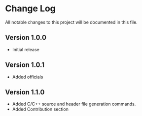 # Change Log

All notable changes to this project will be documented in this file.

## Version 1.0.0

- Initial release

## Version 1.0.1

- Added officials

## Version 1.1.0

- Added C/C++ source and header file generation commands.
- Added Contribution section